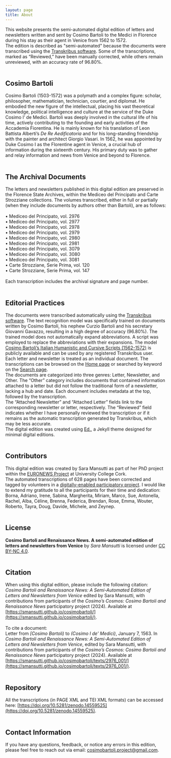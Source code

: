 ```yaml
---
layout: page
title: About
---
```


This website presents the semi-automated digital edition of letters and newsletters written and sent by Cosimo Bartoli to the Medici in Florence during his stay as their agent in Venice from 1562 to 1572.  
The edition is described as "semi-automated" because the documents were transcribed using the [Transkribus software](https://www.transkribus.org/). Some of the transcriptions, marked as “Reviewed,” have been manually corrected, while others remain unreviewed, with an accuracy rate of 96.80%.
<br>
<br>

## Cosimo Bartoli
Cosimo Bartoli (1503-1572) was a polymath and a complex figure: scholar, philosopher, mathematician, technician, courtier, and diplomat. He embodied the new figure of the intellectual, placing his vast theoretical knowledge, political intelligence and culture at the service of the Duke Cosimo I’ de Medici. Bartoli was deeply involved in the cultural life of his time, actively contributing to the founding and early activities of the Accademia Fiorentina. He is mainly known for his translation of Leon Battista Alberti’s _De Re Aedificatoria_ and for his long-standing friendship with the painter and architect Giorgio Vasari. In 1562, he was appointed by Duke Cosimo I as the Florentine agent in Venice, a crucial hub of information during the sixteenth century. His primary duty was to gather and relay information and news from Venice and beyond to Florence.
<br>
<br>

## The Archival Documents
The letters and newsletters published in this digital edition are preserved in the Florence State Archives, within the Mediceo del Principato and Carte Strozziane collections. The volumes transcribed, either in full or partially (when they include documents by authors other than Bartoli), are as follows:  
<br>
•	Mediceo del Principato, vol. 2976  
•	Mediceo del Principato, vol. 2977  
•	Mediceo del Principato, vol. 2978  
•	Mediceo del Principato, vol. 2979  
•	Mediceo del Principato, vol. 2980  
•	Mediceo del Principato, vol. 2981  
•	Mediceo del Principato, vol. 3079  
•	Mediceo del Principato, vol. 3080  
•	Mediceo del Principato, vol. 3081  
•	Carte Strozziane, Serie Prima, vol. 120  
•	Carte Strozziane, Serie Prima, vol. 147  
<br>
Each transcription includes the archival signature and page number.
<br>
<br>

## Editorial Practices
The documents were transcribed automatically using the [Transkribus software](https://www.transkribus.org/). The text recognition model was specifically trained on documents written by Cosimo Bartoli, his nephew Curzio Bartoli and his secretary Giovanni Gavazzo, resulting in a high degree of accuracy (96.80%). The trained model does not automatically expand abbreviations. A script was employed to replace the abbreviations with their expansions. The model [Cosimo Bartoli’s Italian Humanistic and Cursive Scripts (1562-1572)](https://www.transkribus.org/model/cosimo-bartoli-model) is publicly available and can be used by any registered Transkribus user.
<br>
Each letter and newsletter is treated as an individual document. The transcriptions can be browsed on the [Home page](https://smansutti.github.io/cosimobartoli/) or searched by keyword on the [Search page](https://smansutti.github.io/cosimobartoli/search/).
<br>
The documents are categorized into three genres: Letter, Newsletter, and Other. The “Other” category includes documents that contained information attached to a letter but did not follow the traditional form of a newsletter, lacking a hub and date. Each document includes metadata at the top, followed by the transcription.
<br>
The “Attached Newsletter” and “Attached Letter” fields link to the corresponding newsletter or letter, respectively. The “Reviewed” field indicates whether I have personally reviewed the transcription or if it remains as the automatic transcription generated by Transkribus, which may be less accurate.
<br>
The digital edition was created using [Ed.](http://minicomp.github.io/ed/), a Jekyll theme designed for minimal digital editions. 
<br>
<br>

## Contributors
This digital edition was created by Sara Mansutti as part of her PhD project within the [EURONEWS Project](https://www.euronewsproject.org/) at University College Cork.
<br>
The automated transcriptions of 628 pages have been corrected and tagged by volunteers in a [digitally-enabled participatory project](https://web.archive.org/web/20240618002432/https://cosimobartoli.saramansutti.com/). 
I would like to extend my gratitude to all the participants for their time and dedication: Borna, Adriano, Irene, Sabina, Margherita, Miriam, Marco, Sue, Antonella, Rachel, Alba, Céline, Brenna, Federica, Brendan, Rose, Emma, Wouter, Roberto, Tayra, Doug, Davide, Michele, and Zeynep.
<br>
<br>

## License
**Cosimo Bartoli and Renaissance News. A semi-automated edition of letters and newsletters from Venice** by *Sara Mansutti* is licensed under [CC BY-NC 4.0](https://creativecommons.org/licenses/by-nc/4.0/?ref=chooser-v1).
<br>
<br>

## Citation
When using this digital edition, please include the following citation:  
*Cosimo Bartoli and Renaissance News: A Semi-Automated Edition of Letters and Newsletters from Venice* edited by Sara Mansutti, with contributions from participants of the *Cosimo’s Cosmos: Cosimo Bartoli and Renaissance News* participatory project (2024). Available at [https://smansutti.github.io/cosimobartoli/](https://smansutti.github.io/cosimobartoli/).
<br>
<br>
To cite a document:  
Letter from *[Cosimo Bartoli)* to *(Cosimo I de' Medici)*, January 7, 1563. In *Cosimo Bartoli and Renaissance News: A Semi-Automated Edition of Letters and Newsletters from Venice*, edited by Sara Mansutti, with contributions from participants of the *Cosimo’s Cosmos: Cosimo Bartoli and Renaissance News* participatory project (2024). Available at [https://smansutti.github.io/cosimobartoli/texts/2976_001/](https://smansutti.github.io/cosimobartoli/texts/2976_001/).
<br>
<br>

## Repository
All the transcriptions (in PAGE XML and TEI XML formats) can be accessed here: [https://doi.org/10.5281/zenodo.14559525](https://doi.org/10.5281/zenodo.14559525).
<br>
<br>

## Contact Information
If you have any questions, feedback, or notice any errors in this edition, please feel free to reach out via email: cosimobartoli.project@gmail.com.
